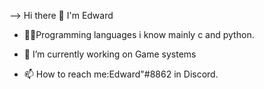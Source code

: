 --> Hi there 👋
I'm Edward

- 👨‍💻Programming languages i know mainly c and python.

- 🔭 I’m currently working on Game systems

- 📫 How to reach me:Edward"#8862 in Discord.
